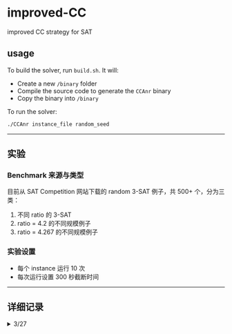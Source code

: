 # improved-CC
improved CC strategy for SAT

## usage
To build the solver, run `build.sh`. It will:
- Create a new `/binary` folder
- Compile the source code to generate the `CCAnr` binary
- Copy the binary into `/binary`

To run the solver:

```bash
./CCAnr instance_file random_seed
```

---



## 实验

### Benchmark 来源与类型

目前从 SAT Competition 网站下载的 random 3-SAT 例子，共 500+ 个，分为三类：

1. 不同 ratio 的 3-SAT  
2. ratio = 4.2 的不同规模例子  
3. ratio = 4.267 的不同规模例子

### 实验设置

- 每个 instance 运行 10 次  
- 每次运行设置 300 秒截断时间  



---

## 详细记录

<details>

<summary>3/27</summary>


### 实验效果

目前效果一般，原始版本和修改版本表现都不理想。

### 后续可能的改进方向

- 300s 截断时间可能太短，尝试延长至 1800 或 3600 秒  
- 换用 SATLIB 中的 benchmark，经验上这些更简单  
- CCAnr 原版为结构化问题设计，可能需仿照 swcca 修改以适配 random 问题  

---

**TLDR**：准备按上述猜想继续修改实验策略。

</details>